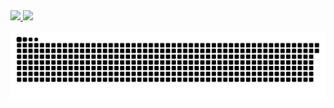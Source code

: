 <div>
  <a href="https://2201157.github.io/Curriculum/">  
  <img height="180em" src="https://github-readme-stats.vercel.app/api?username=2201157&show_icons=true&theme=dracula&include_all_commits=true&count_private=true"/>   
  <img height="180em" src="https://github-readme-stats.vercel.app/api/top-langs/?username=2201157&layout=compact&langs_count=16&theme=dracula"/>  
</div>
  
<div>
  
  
  ![Snake animation](https://github.com/2201157/2201157/blob/output/github-contribution-grid-snake.svg)
  </div>
  
